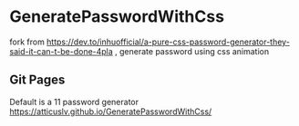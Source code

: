 # GeneratePasswordWithCss
fork from https://dev.to/inhuofficial/a-pure-css-password-generator-they-said-it-can-t-be-done-4pla , generate password using css animation

## Git Pages
Default is a 11 password generator
https://atticuslv.github.io/GeneratePasswordWithCss/
